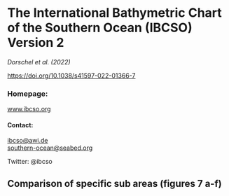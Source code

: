 # The International Bathymetric Chart of the Southern Ocean (IBCSO) Version 2
*Dorschel et al. (2022)*

https://doi.org/10.1038/s41597-022-01366-7

### Homepage:
www.ibcso.org

#### Contact:
ibcso@awi.de  
southern-ocean@seabed.org

Twitter: @ibcso

## Comparison of specific sub areas (figures 7 a-f)

